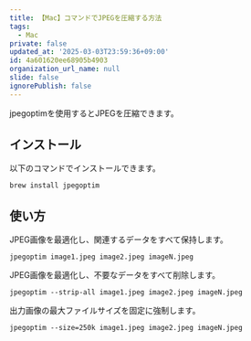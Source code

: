 ```yaml
---
title: 【Mac】コマンドでJPEGを圧縮する方法
tags:
  - Mac
private: false
updated_at: '2025-03-03T23:59:36+09:00'
id: 4a601620ee68905b4903
organization_url_name: null
slide: false
ignorePublish: false
---
```

jpegoptimを使用するとJPEGを圧縮できます。

## インストール

以下のコマンドでインストールできます。

```terminal
brew install jpegoptim
```

## 使い方

JPEG画像を最適化し、関連するデータをすべて保持します。

```terminal
jpegoptim image1.jpeg image2.jpeg imageN.jpeg
```

JPEG画像を最適化し、不要なデータをすべて削除します。

```terminal
jpegoptim --strip-all image1.jpeg image2.jpeg imageN.jpeg
```

出力画像の最大ファイルサイズを固定に強制します。

```terminal
jpegoptim --size=250k image1.jpeg image2.jpeg imageN.jpeg
```
